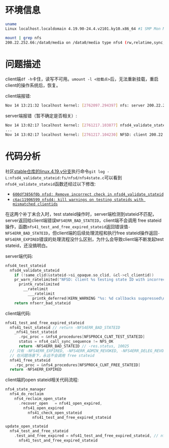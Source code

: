 # 环境信息

```sh
uname 
Linux localhost.localdomain 4.19.90-24.4.v2101.ky10.x86_64 #1 SMP Mon May 24 12:14:55 CST 2021 x86_64 x86_64 x86_64 GNU/Linux

mount | grep nfs
200.22.252.66:/data0/media on /data0/media type nfs4 (rw,relatime,sync,vers=4.2,rsize=1048576,wsize=1048576,namlen=255,hard,proto=tcp,timeo=600,retrans=2,sec=sys,clientaddr=200.22.252.67,local_lock=none,addr=200.22.252.66)
```

# 问题描述

client端`df -h`卡住，读写不可用。`umount -l <挂载点>`后，无法重新挂载，重启client的操作系统后，恢复。

client端报错:
```sh
Nov 14 13:21:32 localhost kernel: [2762097.294397] nfs: server 200.22.252.66 not responding, still trying
```

server端报错（暂不确定是否相关）:
```sh
Nov 14 13:02:17 localhost kernel: [2761217.103877] nfsd4_validate_stateid: 26 callbacks suppressed
...
Nov 14 13:02:17 localhost kernel: [2761217.104230] NFSD: client 200.22.252.69 testing state ID with incorrect client ID
```

# 代码分析

社区[stable仓库的linux.4.19.y分支](https://git.kernel.org/pub/scm/linux/kernel/git/stable/linux.git)执行命令`git log -L:nfsd4_validate_stateid:fs/nfsd/nfs4state.c`可以看到`nfsd4_validate_stateid`函数还经过以下修改:

- [`600df3856f0b nfsd: Remove incorrect check in nfsd4_validate_stateid`](https://chenxiaosong.com/course/nfs/patch/nfsd-Remove-incorrect-check-in-nfsd4_validate_statei.html)
- [`c6ac11906599 nfsd4: kill warnings on testing stateids with mismatched clientids`](https://lore.kernel.org/all/20200319141849.GB1546@fieldses.org/)

在这两个补丁未合入时，test stateid操作时，server端检测到stateid不匹配，server返回给client端错误`NFS4ERR_BAD_STATEID`，client端不会调用 free stateid 操作，函数`nfs41_test_and_free_expired_stateid`返回错误值`-NFS4ERR_BAD_STATEID`，但client端的后续处理流程和执行free stateid操作返回`-NFS4ERR_EXPIRED`错误的处理流程没什么区别，为什么会导致client端不断发起test stateid，还没搞明白。

server端代码:
```c
nfsd4_test_stateid
  nfsd4_validate_stateid
    if (!same_clid(&stateid->si_opaque.so_clid, &cl->cl_clientid))
    pr_warn_ratelimited("NFSD: client %s testing state ID with incorrect client ID\n", addr_str);
      printk_ratelimited
        __ratelimit
          ___ratelimit
            printk_deferred(KERN_WARNING "%s: %d callbacks suppressed\n"
    return nfserr_bad_stateid
```

client端代码:
```c
nfs41_test_and_free_expired_stateid
  nfs41_test_stateid // return -NFS4ERR_BAD_STATEID
    _nfs41_test_stateid
      .rpc_proc = &nfs4_procedures[NFSPROC4_CLNT_TEST_STATEID]
      status = nfs4_call_sync_sequence != NFS_OK
      return -NFS4ERR_BAD_STATEID // -res.status, 10025
  // 只有 -NFS4ERR_EXPIRED, -NFS4ERR_ADMIN_REVOKED, -NFS4ERR_DELEG_REVOKED 三种错误，才会调用 free stateid
  // 在问题场景下，永远不会调用 free stateid
  nfs41_free_stateid
    .rpc_proc = &nfs4_procedures[NFSPROC4_CLNT_FREE_STATEID]
  return -NFS4ERR_EXPIRED
```

client端的open stateid相关代码流程:
```c
nfs4_state_manager
  nfs4_do_reclaim
    nfs4_reclaim_open_state
      .recover_open   = nfs41_open_expired,
        nfs41_open_expired
          nfs41_check_open_stateid
            nfs41_test_and_free_expired_stateid

update_open_stateid
  nfs4_test_and_free_stateid
    .test_and_free_expired = nfs41_test_and_free_expired_stateid, // nfs_v4_1_minor_ops
      nfs41_test_and_free_expired_stateid
```
